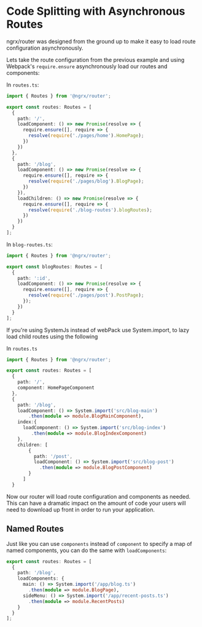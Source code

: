 # Code Splitting with Asynchronous Routes

ngrx/router was designed from the ground up to make it easy to load route configuration asynchronously.

Lets take the route configuration from the previous example and using Webpack's `require.ensure` asynchronously load our routes and components:

In `routes.ts`:
```ts
import { Routes } from '@ngrx/router';

export const routes: Routes = [
  {
    path: '/',
    loadComponent: () => new Promise(resolve => {
      require.ensure([], require => {
        resolve(require('./pages/home').HomePage);
      })
    })
  },
  {
    path: '/blog',
    loadComponent: () => new Promise(resolve => {
      require.ensure([], require => {
        resolve(require('./pages/blog').BlogPage);
      })
    }),
    loadChildren: () => new Promise(resolve => {
      require.ensure([], require => {
        resolve(require('./blog-routes').blogRoutes);
      })
    })
  }
];
```

In `blog-routes.ts`:
```ts
import { Routes } from '@ngrx/router';

export const blogRoutes: Routes = [
  {
    path: ':id',
    loadComponent: () => new Promise(resolve => {
      require.ensure([], require => {
        resolve(require('./pages/post').PostPage);
      });
    })
  }
];
```

If you're using SystemJs instead of webPack use System.import, to lazy load child routes using the following

In `routes.ts`
```ts
import { Routes } from '@ngrx/router';

export const routes: Routes = [
  {
    path: '/',
    component: HomePageComponent
  },
  {
    path: '/blog', 
    loadComponent: () => System.import('src/blog-main')
        .then(module => module.BlogMainComponent),
    index:{ 
      loadComponent: () => System.import('src/blog-index')
         .then(module => module.BlogIndexComponent)
    },
    children: [
        { 
          path: '/post',
          loadComponent: () => System.import('src/blog-post')
            .then(module => module.BlogPostComponent)
        }
      ]
  }
```

Now our router will load route configuration and components as needed. This can have a dramatic impact on the amount of code your users will need to download up front in order to run your application.

## Named Routes
Just like you can use `components` instead of `component` to specify a map of named components, you can do the same with `loadComponents`:

```ts
export const routes: Routes = [
  {
    path: '/blog',
    loadComponents: {
      main: () => System.import('/app/blog.ts')
        .then(module => module.BlogPage),
      sideMenu: () => System.import('/app/recent-posts.ts')
        .then(module => module.RecentPosts)
    }
  }
];
```


